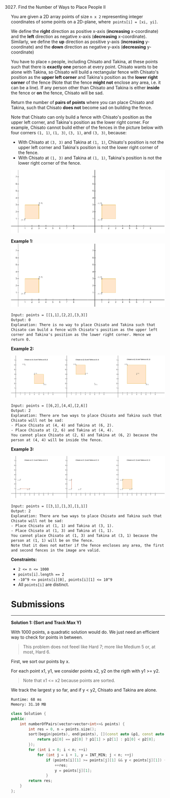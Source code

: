 3027. Find the Number of Ways to Place People II

You are given a 2D array points of size `n x 2` representing integer coordinates of some points on a 2D-plane, where` points[i] = [xi, yi]`.

We define the **right** direction as positive x-axis (**increasing** x-coordinate) and the **left** direction as negative x-axis (**decreasing** x-coordinate). Similarly, we define the **up** direction as positive y-axis (**increasing** y-coordinate) and the **down** direction as negative y-axis (**decreasing** y-coordinate)

You have to place `n` people, including Chisato and Takina, at these points such that there is **exactly one** person at every point. Chisato wants to be alone with Takina, so Chisato will build a rectangular fence with Chisato's position as the **upper left corner** and Takina's position as the **lower right corner** of the fence (Note that the fence **might not** enclose any area, i.e. it can be a line). If any person other than Chisato and Takina is either **inside** the fence or **on** the fence, Chisato will be sad.

Return the number of **pairs of points** where you can place Chisato and Takina, such that Chisato **does not** become sad on building the fence.

Note that Chisato can only build a fence with Chisato's position as the upper left corner, and Takina's position as the lower right corner. For example, Chisato cannot build either of the fences in the picture below with four corners `(1, 1)`, `(1, 3)`, `(3, 1)`, and `(3, 3)`, because:

* With Chisato at `(3, 3)` and Takina at `(1, 1)`, Chisato's position is not the upper left corner and Takina's position is not the lower right corner of the fence.
* With Chisato at `(1, 3)` and Takina at `(1, 1)`, Takina's position is not the lower right corner of the fence.

![3027_example0alicebob-1.png](img/3027_example0alicebob-1.png)

**Example 1:**
![3027_example0alicebob-1.png](img/3027_example0alicebob-1.png)
```
Input: points = [[1,1],[2,2],[3,3]]
Output: 0
Explanation: There is no way to place Chisato and Takina such that Chisato can build a fence with Chisato's position as the upper left corner and Takina's position as the lower right corner. Hence we return 0. 
```

**Example 2:**

![3027_example2chisatotakina.png](img/3027_example2chisatotakina.png)
```
Input: points = [[6,2],[4,4],[2,6]]
Output: 2
Explanation: There are two ways to place Chisato and Takina such that Chisato will not be sad:
- Place Chisato at (4, 4) and Takina at (6, 2).
- Place Chisato at (2, 6) and Takina at (4, 4).
You cannot place Chisato at (2, 6) and Takina at (6, 2) because the person at (4, 4) will be inside the fence.
```

**Example 3:**

![3027_chisatotakinaexample3.png](img/3027_chisatotakinaexample3.png)
```
Input: points = [[3,1],[1,3],[1,1]]
Output: 2
Explanation: There are two ways to place Chisato and Takina such that Chisato will not be sad:
- Place Chisato at (1, 1) and Takina at (3, 1).
- Place Chisato at (1, 3) and Takina at (1, 1).
You cannot place Chisato at (1, 3) and Takina at (3, 1) because the person at (1, 1) will be on the fence.
Note that it does not matter if the fence encloses any area, the first and second fences in the image are valid.
```

**Constraints:**

* `2 <= n <= 1000`
* `points[i].length == 2`
* `-10^9 <= points[i][0], points[i][1] <= 10^9`
* All `points[i]` are distinct.

# Submissions
---
**Solution 1: (Sort and Track Max Y)**

With 1000 points, a quadratic solution would do. We just need an efficient way to check for points in between.

> This problem does not feeel like Hard 7; more like Medium 5 or, at most, Hard 6.

First, we sort our points by x.

For each point x1, y1, we consider points x2, y2 on the rigth with y1 >= y2.

> Note that x1 <= x2 because points are sorted.

We track the largest y so far, and if y < y2, Chisato and Takina are alone.

```
Runtime: 68 ms
Memory: 31.10 MB
```
```c++
class Solution {
public:
    int numberOfPairs(vector<vector<int>>& points) {
        int res = 0, n = points.size();
        sort(begin(points), end(points), [](const auto &p1, const auto &p2){
            return p1[0] == p2[0] ? p1[1] > p2[1] : p1[0] < p2[0];
        });
        for (int i = 0; i < n; ++i)
            for (int j = i + 1, y = INT_MIN; j < n; ++j)
                if (points[i][1] >= points[j][1] && y < points[j][1]) {
                    ++res;
                    y = points[j][1];
                }
        return res;
    }
};
```

